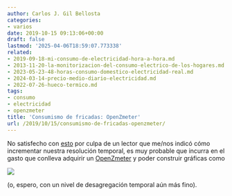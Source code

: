 ```yaml
---
author: Carlos J. Gil Bellosta
categories:
- varios
date: 2019-10-15 09:13:06+00:00
draft: false
lastmod: '2025-04-06T18:59:07.773338'
related:
- 2019-09-18-mi-consumo-de-electricidad-hora-a-hora.md
- 2013-11-20-la-monitorizacion-del-consumo-electrico-de-los-hogares.md
- 2023-05-23-48-horas-consumo-domestico-electricidad-real.md
- 2024-03-14-precio-medio-diario-electricidad.md
- 2022-07-26-hueco-termico.md
tags:
- consumo
- electricidad
- openzmeter
title: 'Consumismo de fricadas: OpenZmeter'
url: /2019/10/15/consumismo-de-fricadas-openzmeter/
---
```


No satisfecho con [esto](https://datanalytics.com/2019/09/18/mi-consumo-de-electricidad-hora-a-hora/) por culpa de un lector que me/nos indicó cómo incrementar nuestra resolución temporal, es muy probable que incurra en el gasto que conlleva adquirir un [OpenZmeter](https://openzmeter.com/) y poder construir gráficas como

![](/wp-uploads/2019/10/heatmap_v2-1024x432.png#center)

(o, espero, con un nivel de desagregación temporal aún más fino).